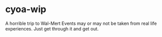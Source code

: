 # cyoa-wip
A horrible trip to Wal-Mert
Events may or may not be taken from real life experiences.
Just get through it and get out.
